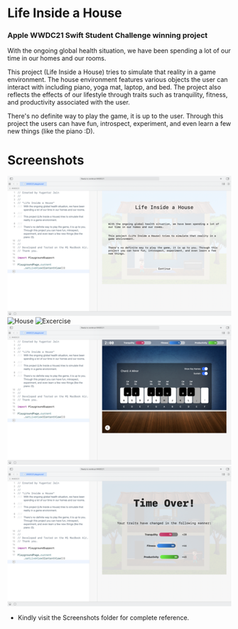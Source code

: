 # Life Inside a House
### Apple WWDC21 Swift Student Challenge winning project

With the ongoing global health situation, we have been spending a lot of our time in our homes and our rooms.

This project (Life Inside a House) tries to simulate that reality in a game environment. The house environment features various objects the user can interact with including piano, yoga mat, laptop, and bed. The project also reflects the effects of our lifestyle through traits such as tranquility, fitness, and productivity associated with the user.

There's no definite way to play the game, it is up to the user. Through this project the users can have fun, introspect, experiment, and even learn a few new things (like the piano :D).

# Screenshots
![Intro](https://github.com/yugantarjain/WWDC21/blob/master/Screenshots/Intro.png)
![House](https://github.com/yugantarjain/WWDC21/blob/master/Screenshots/House.png)
![Excercise](https://github.com/yugantarjain/WWDC21/blob/master/Screenshots/Excercise.png)
![Piano](https://github.com/yugantarjain/WWDC21/blob/master/Screenshots/Piano.png)
![End](https://github.com/yugantarjain/WWDC21/blob/master/Screenshots/End.png)

* Kindly visit the Screenshots folder for complete reference.
